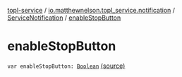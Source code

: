 [topl-service](../../index.md) / [io.matthewnelson.topl_service.notification](../index.md) / [ServiceNotification](index.md) / [enableStopButton](./enable-stop-button.md)

# enableStopButton

`var enableStopButton: `[`Boolean`](https://kotlinlang.org/api/latest/jvm/stdlib/kotlin/-boolean/index.html) [(source)](https://github.com/05nelsonm/TorOnionProxyLibrary-Android/blob/master/topl-service/src/main/java/io/matthewnelson/topl_service/notification/ServiceNotification.kt#L124)